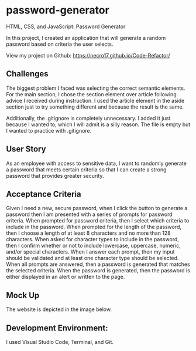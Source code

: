 # password-generator

HTML, CSS, and JavaScript: Password Generator

In this project, I created an application that will generate a random password based on criteria the user selects.

View my project on Github: https://necro17.github.io/Code-Refactor/

## Challenges

The biggest problem I faced was selecting the correct semantic elements. For the main section, I chose the section element over article following advice I received during instruction. I used the article element in the aside section just to try something different and because the result is the same.

Additionally, the .gitignore is completely unnecessary. I added it just because I wanted to, which I will admit is a silly reason. The file is empty but I wanted to practice with .gitignore.

## User Story

As an employee with access to sensitive data, I want to randomly generate a password that meets certain criteria so that I can create a strong password that provides greater security.

## Acceptance Criteria

Given I need a new, secure password, when I click the button to generate a password then I am presented with a series of prompts for password criteria. When prompted for password criteria, then I select which criteria to include in the password. When prompted for the length of the password, then I choose a length of at least 8 characters and no more than 128 characters. When asked for character types to include in the password, then I confirm whether or not to include lowercase, uppercase, numeric, and/or special characters. When I answer each prompt, then my input should be validated and at least one character type should be selected. When all prompts are answered, then a password is generated that matches the selected criteria. When the password is generated, then the password is either displayed in an alert or written to the page.

## Mock Up
The website is depicted in the image below.

<!-- <img src="./assets/images/insertimage"></img> -->

## Development Environment:
I used Visual Studio Code, Terminal, and Git.